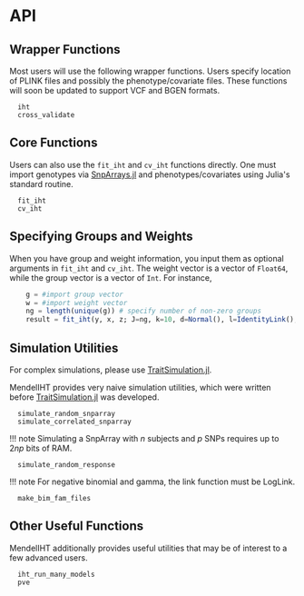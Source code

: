 
# API

## Wrapper Functions

Most users will use the following wrapper functions. Users specify location of PLINK files and possibly the phenotype/covariate files. These functions will soon be updated to support VCF and BGEN formats.

```@docs
  iht
  cross_validate
```

## Core Functions

Users can also use the `fit_iht` and `cv_iht` functions directly. One must import genotypes via [SnpArrays.jl](https://github.com/OpenMendel/SnpArrays.jl) and phenotypes/covariates using Julia's standard routine. 

```@docs
  fit_iht
  cv_iht
```

## Specifying Groups and Weights

When you have group and weight information, you input them as optional arguments in `fit_iht` and `cv_iht`. The weight vector is a vector of `Float64`, while the group vector is a vector of `Int`. For instance,

```Julia
    g = #import group vector
    w = #import weight vector
    ng = length(unique(g)) # specify number of non-zero groups
    result = fit_iht(y, x, z; J=ng, k=10, d=Normal(), l=IdentityLink(), group=g, weight=w)
```

## Simulation Utilities

For complex simulations, please use [TraitSimulation.jl](https://github.com/OpenMendel/TraitSimulation.jl). 

MendelIHT provides very naive simulation utilities, which were written before [TraitSimulation.jl](https://github.com/OpenMendel/TraitSimulation.jl) was developed.

```@docs
  simulate_random_snparray
  simulate_correlated_snparray
```

!!! note
    Simulating a SnpArray with $n$ subjects and $p$ SNPs requires up to $2np$ bits of RAM. 

```@docs
  simulate_random_response
```

!!! note
    For negative binomial and gamma, the link function must be LogLink. 

```@docs
  make_bim_fam_files
```

## Other Useful Functions

MendelIHT additionally provides useful utilities that may be of interest to a few advanced users. 

```@docs
  iht_run_many_models
  pve
```
